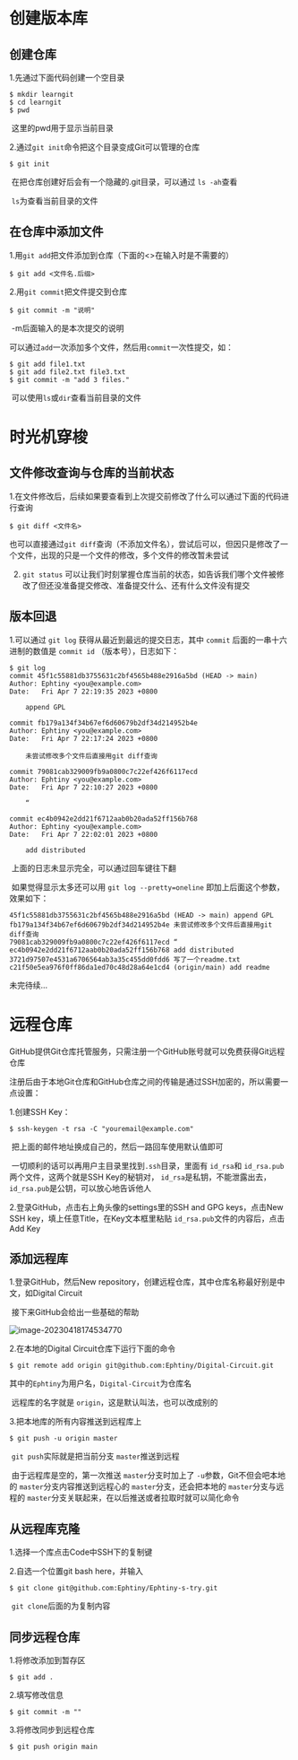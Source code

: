 # 创建版本库

## 创建仓库

1.先通过下面代码创建一个空目录

```
$ mkdir learngit
$ cd learngit
$ pwd
```

​	这里的pwd用于显示当前目录

2.通过`git init`命令把这个目录变成Git可以管理的仓库

```
$ git init
```

​	在把仓库创建好后会有一个隐藏的.git目录，可以通过 `ls -ah`查看

​	`ls`为查看当前目录的文件

## 在仓库中添加文件

1.用`git add`把文件添加到仓库（下面的<>在输入时是不需要的）

```
$ git add <文件名.后缀>
```

2.用`git commit`把文件提交到仓库

```
$ git commit -m "说明"
```

​	-m后面输入的是本次提交的说明

​	可以通过`add`一次添加多个文件，然后用`commit`一次性提交，如：

```
$ git add file1.txt
$ git add file2.txt file3.txt
$ git commit -m "add 3 files."
```

​	可以使用`ls`或`dir`查看当前目录的文件

# 时光机穿梭

## 文件修改查询与仓库的当前状态

1.在文件修改后，后续如果要查看到上次提交前修改了什么可以通过下面的代码进行查询

```
$ git diff <文件名>
```

​	也可以直接通过`git diff`查询（不添加文件名），尝试后可以，但因只是修改了一个文件，出现的只是一个文件的修改，多个文件的修改暂未尝试

2. `git status` 可以让我们时刻掌握仓库当前的状态，如告诉我们哪个文件被修改了但还没准备提交修改、准备提交什么、还有什么文件没有提交

## 版本回退

1.可以通过 `git log` 获得从最近到最远的提交日志，其中 `commit` 后面的一串十六进制的数值是 `commit id` （版本号），日志如下：

```
$ git log
commit 45f1c55881db3755631c2bf4565b488e2916a5bd (HEAD -> main)
Author: Ephtiny <you@example.com>
Date:   Fri Apr 7 22:19:35 2023 +0800

    append GPL

commit fb179a134f34b67ef6d60679b2df34d214952b4e
Author: Ephtiny <you@example.com>
Date:   Fri Apr 7 22:17:24 2023 +0800

    未尝试修改多个文件后直接用git diff查询

commit 79081cab329009fb9a0800c7c22ef426f6117ecd
Author: Ephtiny <you@example.com>
Date:   Fri Apr 7 22:10:27 2023 +0800

    “

commit ec4b0942e2dd21f6712aab0b20ada52ff156b768
Author: Ephtiny <you@example.com>
Date:   Fri Apr 7 22:02:01 2023 +0800

    add distributed
```

​	上面的日志未显示完全，可以通过回车键往下翻	

​	如果觉得显示太多还可以用 `git log --pretty=oneline` 即加上后面这个参数，效果如下：

```
45f1c55881db3755631c2bf4565b488e2916a5bd (HEAD -> main) append GPL
fb179a134f34b67ef6d60679b2df34d214952b4e 未尝试修改多个文件后直接用git diff查询
79081cab329009fb9a0800c7c22ef426f6117ecd “
ec4b0942e2dd21f6712aab0b20ada52ff156b768 add distributed
3721d97507e4531a6706564ab3a35c455dd0fdd6 写了一个readme.txt
c21f50e5ea976f0ff86da1ed70c48d28a64e1cd4 (origin/main) add readme
```

未完待续...

# 远程仓库

GitHub提供Git仓库托管服务，只需注册一个GitHub账号就可以免费获得Git远程仓库

注册后由于本地Git仓库和GitHub仓库之间的传输是通过SSH加密的，所以需要一点设置：

1.创建SSH Key：

```shell
$ ssh-keygen -t rsa -C "youremail@example.com"
```

​	把上面的邮件地址换成自己的，然后一路回车使用默认值即可

​	一切顺利的话可以再用户主目录里找到`.ssh`目录，里面有 `id_rsa`和 `id_rsa.pub`两个文件，这两个就是SSH Key的秘钥对， `id_rsa`是私钥，不能泄露出去， `id_rsa.pub`是公钥，可以放心地告诉他人

2.登录GitHub，点击右上角头像的settings里的SSH and GPG keys，点击New SSH key，填上任意Title，在Key文本框里粘贴 `id_rsa.pub`文件的内容后，点击Add Key

## 添加远程库

1.登录GitHub，然后New repository，创建远程仓库，其中仓库名称最好别是中文，如Digital Circuit

​	接下来GitHub会给出一些基础的帮助

![image-20230418174534770](https://gitee.com/ephtiny/image/raw/master/img/202304182149797.png)

2.在本地的Digital Circuit仓库下运行下面的命令

```
$ git remote add origin git@github.com:Ephtiny/Digital-Circuit.git
```

​	其中的`Ephtiny`为用户名，`Digital-Circuit`为仓库名

​	远程库的名字就是 `origin`，这是默认叫法，也可以改成别的

3.把本地库的所有内容推送到远程库上

```
$ git push -u origin master
```

​	`git push`实际就是把当前分支 `master`推送到远程

​	由于远程库是空的，第一次推送 `master`分支时加上了 `-u`参数，Git不但会吧本地的 `master`分支内容推送到远程心的 `master`分支，还会把本地的 `master`分支与远程的 `master`分支关联起来，在以后推送或者拉取时就可以简化命令

## 从远程库克隆

1.选择一个库点击Code中SSH下的复制键

2.自选一个位置git bash here，并输入

```
$ git clone git@github.com:Ephtiny/Ephtiny-s-try.git
```

​	`git clone`后面的为复制内容

## 同步远程仓库

1.将修改添加到暂存区

```
$ git add .
```

2.填写修改信息

```
$ git commit -m ""
```

3.将修改同步到远程仓库

```
$ git push origin main
```

